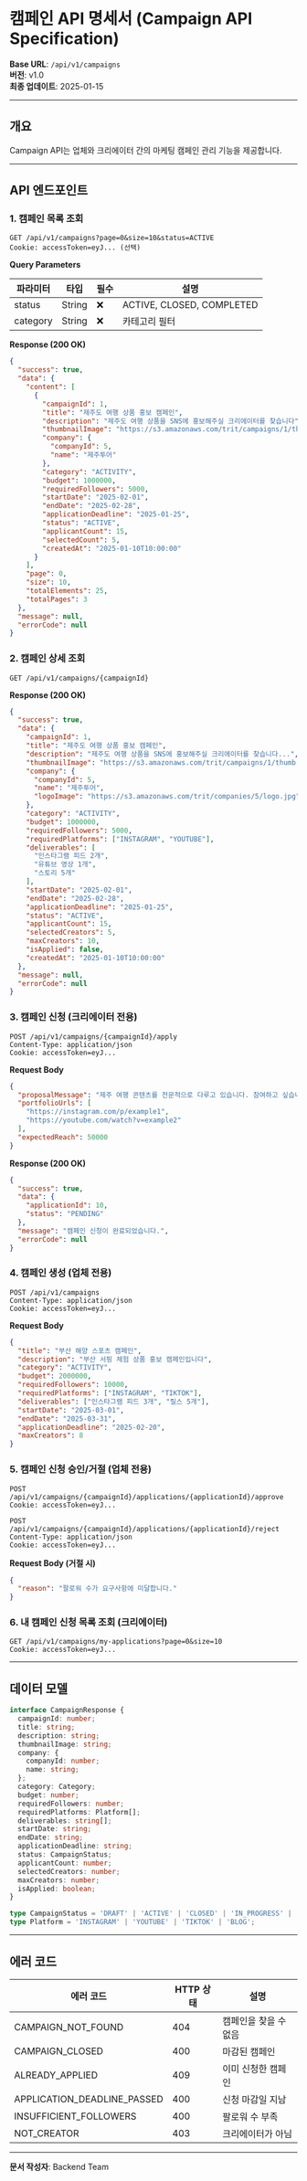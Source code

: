 # 캠페인 API 명세서 (Campaign API Specification)

**Base URL**: `/api/v1/campaigns`  
**버전**: v1.0  
**최종 업데이트**: 2025-01-15

---

## 개요

Campaign API는 업체와 크리에이터 간의 마케팅 캠페인 관리 기능을 제공합니다.

---

## API 엔드포인트

### 1. 캠페인 목록 조회

```http
GET /api/v1/campaigns?page=0&size=10&status=ACTIVE
Cookie: accessToken=eyJ... (선택)
```

**Query Parameters**

| 파라미터 | 타입 | 필수 | 설명 |
|---------|------|------|------|
| status | String | ❌ | ACTIVE, CLOSED, COMPLETED |
| category | String | ❌ | 카테고리 필터 |

**Response (200 OK)**

```json
{
  "success": true,
  "data": {
    "content": [
      {
        "campaignId": 1,
        "title": "제주도 여행 상품 홍보 캠페인",
        "description": "제주도 여행 상품을 SNS에 홍보해주실 크리에이터를 찾습니다",
        "thumbnailImage": "https://s3.amazonaws.com/trit/campaigns/1/thumb.jpg",
        "company": {
          "companyId": 5,
          "name": "제주투어"
        },
        "category": "ACTIVITY",
        "budget": 1000000,
        "requiredFollowers": 5000,
        "startDate": "2025-02-01",
        "endDate": "2025-02-28",
        "applicationDeadline": "2025-01-25",
        "status": "ACTIVE",
        "applicantCount": 15,
        "selectedCount": 5,
        "createdAt": "2025-01-10T10:00:00"
      }
    ],
    "page": 0,
    "size": 10,
    "totalElements": 25,
    "totalPages": 3
  },
  "message": null,
  "errorCode": null
}
```

### 2. 캠페인 상세 조회

```http
GET /api/v1/campaigns/{campaignId}
```

**Response (200 OK)**

```json
{
  "success": true,
  "data": {
    "campaignId": 1,
    "title": "제주도 여행 상품 홍보 캠페인",
    "description": "제주도 여행 상품을 SNS에 홍보해주실 크리에이터를 찾습니다...",
    "thumbnailImage": "https://s3.amazonaws.com/trit/campaigns/1/thumb.jpg",
    "company": {
      "companyId": 5,
      "name": "제주투어",
      "logoImage": "https://s3.amazonaws.com/trit/companies/5/logo.jpg"
    },
    "category": "ACTIVITY",
    "budget": 1000000,
    "requiredFollowers": 5000,
    "requiredPlatforms": ["INSTAGRAM", "YOUTUBE"],
    "deliverables": [
      "인스타그램 피드 2개",
      "유튜브 영상 1개",
      "스토리 5개"
    ],
    "startDate": "2025-02-01",
    "endDate": "2025-02-28",
    "applicationDeadline": "2025-01-25",
    "status": "ACTIVE",
    "applicantCount": 15,
    "selectedCreators": 5,
    "maxCreators": 10,
    "isApplied": false,
    "createdAt": "2025-01-10T10:00:00"
  },
  "message": null,
  "errorCode": null
}
```

### 3. 캠페인 신청 (크리에이터 전용)

```http
POST /api/v1/campaigns/{campaignId}/apply
Content-Type: application/json
Cookie: accessToken=eyJ...
```

**Request Body**

```json
{
  "proposalMessage": "제주 여행 콘텐츠를 전문적으로 다루고 있습니다. 참여하고 싶습니다!",
  "portfolioUrls": [
    "https://instagram.com/p/example1",
    "https://youtube.com/watch?v=example2"
  ],
  "expectedReach": 50000
}
```

**Response (200 OK)**

```json
{
  "success": true,
  "data": {
    "applicationId": 10,
    "status": "PENDING"
  },
  "message": "캠페인 신청이 완료되었습니다.",
  "errorCode": null
}
```

### 4. 캠페인 생성 (업체 전용)

```http
POST /api/v1/campaigns
Content-Type: application/json
Cookie: accessToken=eyJ...
```

**Request Body**

```json
{
  "title": "부산 해양 스포츠 캠페인",
  "description": "부산 서핑 체험 상품 홍보 캠페인입니다",
  "category": "ACTIVITY",
  "budget": 2000000,
  "requiredFollowers": 10000,
  "requiredPlatforms": ["INSTAGRAM", "TIKTOK"],
  "deliverables": ["인스타그램 피드 3개", "릴스 5개"],
  "startDate": "2025-03-01",
  "endDate": "2025-03-31",
  "applicationDeadline": "2025-02-20",
  "maxCreators": 8
}
```

### 5. 캠페인 신청 승인/거절 (업체 전용)

```http
POST /api/v1/campaigns/{campaignId}/applications/{applicationId}/approve
Cookie: accessToken=eyJ...
```

```http
POST /api/v1/campaigns/{campaignId}/applications/{applicationId}/reject
Content-Type: application/json
Cookie: accessToken=eyJ...
```

**Request Body (거절 시)**

```json
{
  "reason": "팔로워 수가 요구사항에 미달합니다."
}
```

### 6. 내 캠페인 신청 목록 조회 (크리에이터)

```http
GET /api/v1/campaigns/my-applications?page=0&size=10
Cookie: accessToken=eyJ...
```

---

## 데이터 모델

```typescript
interface CampaignResponse {
  campaignId: number;
  title: string;
  description: string;
  thumbnailImage: string;
  company: {
    companyId: number;
    name: string;
  };
  category: Category;
  budget: number;
  requiredFollowers: number;
  requiredPlatforms: Platform[];
  deliverables: string[];
  startDate: string;
  endDate: string;
  applicationDeadline: string;
  status: CampaignStatus;
  applicantCount: number;
  selectedCreators: number;
  maxCreators: number;
  isApplied: boolean;
}

type CampaignStatus = 'DRAFT' | 'ACTIVE' | 'CLOSED' | 'IN_PROGRESS' | 'COMPLETED';
type Platform = 'INSTAGRAM' | 'YOUTUBE' | 'TIKTOK' | 'BLOG';
```

---

## 에러 코드

| 에러 코드 | HTTP 상태 | 설명 |
|----------|----------|------|
| CAMPAIGN_NOT_FOUND | 404 | 캠페인을 찾을 수 없음 |
| CAMPAIGN_CLOSED | 400 | 마감된 캠페인 |
| ALREADY_APPLIED | 409 | 이미 신청한 캠페인 |
| APPLICATION_DEADLINE_PASSED | 400 | 신청 마감일 지남 |
| INSUFFICIENT_FOLLOWERS | 400 | 팔로워 수 부족 |
| NOT_CREATOR | 403 | 크리에이터가 아님 |

---

**문서 작성자**: Backend Team
